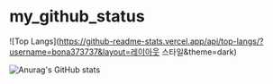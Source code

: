 # my_github_status
![Top Langs](https://github-readme-stats.vercel.app/api/top-langs/?username=bona373737&layout=레이아웃 스타일&theme=dark)

![Anurag's GitHub stats](https://github-readme-stats.vercel.app/api?username=bona373737&show_icons=true&theme=dark)
